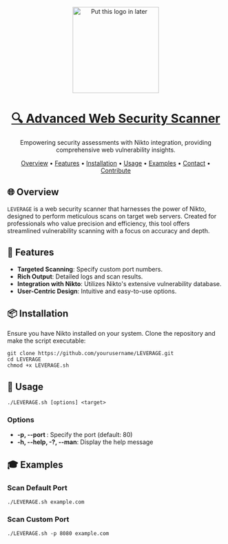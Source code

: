 <p align="center">
  <img src="https://path/to/your/logo.png" alt="Put this logo in later" width="200">
</p>

<h1 align="center">
  <a href="https://github.com/sullo/nikto">
    🔍 Advanced Web Security Scanner
  </a>
</h1>

<p align="center">
  Empowering security assessments with Nikto integration, providing comprehensive web vulnerability insights.
</p>

<p align="center">
  <a href="#overview">Overview</a> •
  <a href="#features">Features</a> •
  <a href="#installation">Installation</a> •
  <a href="#usage">Usage</a> •
  <a href="#examples">Examples</a> •
  <a href="#contact">Contact</a> •
  <a href="#contribute">Contribute</a>
</p>

## 🌐 Overview
`LEVERAGE` is a web security scanner that harnesses the power of Nikto, designed to perform meticulous scans on target web servers. Created for professionals who value precision and efficiency, this tool offers streamlined vulnerability scanning with a focus on accuracy and depth.

## 💼 Features
- **Targeted Scanning**: Specify custom port numbers.
- **Rich Output**: Detailed logs and scan results.
- **Integration with Nikto**: Utilizes Nikto's extensive vulnerability database.
- **User-Centric Design**: Intuitive and easy-to-use options.

## 📦 Installation
Ensure you have Nikto installed on your system. Clone the repository and make the script executable:

```
git clone https://github.com/yourusername/LEVERAGE.git
cd LEVERAGE
chmod +x LEVERAGE.sh
```

## 🎲 Usage
```
./LEVERAGE.sh [options] <target>
```

### Options
- **-p, --port <port>**: Specify the port (default: 80)
- **-h, --help, -?, --man**: Display the help message

## 🎓 Examples
### Scan Default Port
```
./LEVERAGE.sh example.com
```

### Scan Custom Port
```
./LEVERAGE.sh -p 8080 example.com
```
